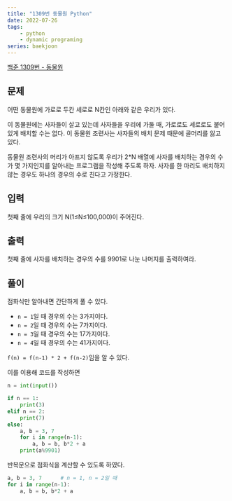 ```yaml
---
title: "1309번 동물원 Python"
date: 2022-07-26
tags: 
    - python
    - dynamic programing
series: baekjoon
---
```


[백준 1309번 - 동물원](https://www.acmicpc.net/problem/1309)

## 문제
어떤 동물원에 가로로 두칸 세로로 N칸인 아래와 같은 우리가 있다.

이 동물원에는 사자들이 살고 있는데 사자들을 우리에 가둘 때, 가로로도 세로로도 붙어 있게 배치할 수는 없다. 이 동물원 조련사는 사자들의 배치 문제 때문에 골머리를 앓고 있다.

동물원 조련사의 머리가 아프지 않도록 우리가 2*N 배열에 사자를 배치하는 경우의 수가 몇 가지인지를 알아내는 프로그램을 작성해 주도록 하자. 사자를 한 마리도 배치하지 않는 경우도 하나의 경우의 수로 친다고 가정한다.

## 입력
첫째 줄에 우리의 크기 N(1≤N≤100,000)이 주어진다.

## 출력
첫째 줄에 사자를 배치하는 경우의 수를 9901로 나눈 나머지를 출력하여라.

## 풀이

점화식만 알아내면 간단하게 풀 수 있다. 

- `n = 1`일 때 경우의 수는 3가지이다.
- `n = 2`일 때 경우의 수는 7가지이다.
- `n = 3`일 때 경우의 수는 17가지이다.
- `n = 4`일 때 경우의 수는 41가지이다.

`f(n) = f(n-1) * 2 + f(n-2)`임을 알 수 있다. 

이를 이용해 코드를 작성하면 
```python
n = int(input())

if n == 1:
    print(3)
elif n == 2:
    print(7)
else:
    a, b = 3, 7
    for i in range(n-1):
        a, b = b, b*2 + a
    print(a%9901)
```

반복문으로 점화식을 계산할 수 있도록 하였다.
```python
a, b = 3, 7      # n = 1, n = 2일 때
for i in range(n-1):
    a, b = b, b*2 + a
```
